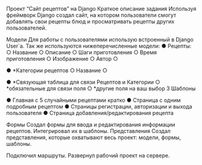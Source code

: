 Проект “Сайт рецептов” на Django
 Краткое описание задания
 Используя фреймворк Django создал сайт, на котором пользователи смогут добавлять свои рецепты блюд и просматривать рецепты других пользователей.

 Модели 
Для работы с пользователями использую встроенный в Django User`a. 
Так же используются нижеперечисленные модели: 
● Рецепты: 
○ Название
 ○ Описание 
○ Шаги приготовления 
○ Время приготовления 
○ Изображение
 ○ Автор ○ 

 ● *Категории рецептов 
○ Название ○
 
 ● *Связующая таблица для связи Рецептов и Категории
 ○ *обязательные для связи поля 
○ *другие поля на ваш выбор 
3 Шаблоны 

 ● Главная с 5 случайными рецептами кратко 
● Страница с одним подробным рецептом
 ● Страницы регистрации, авторизации и выхода пользователя 
● Страница добавления/редактирования рецепта
 
 Формы 
Создал формы для ввода и редактирования информации рецептов. Интегрировал их в шаблоны. 
Представления
 Создал представления, которые охватывают весь проект: модели, формы, шаблоны. 

Подключил маршруты.  Развернул рабочий проект на сервере. 



